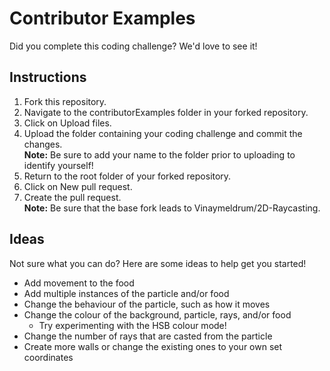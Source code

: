 # Contributor Examples
Did you complete this coding challenge? We'd love to see it!

## Instructions
1. Fork this repository.
2. Navigate to the contributorExamples folder in your forked repository.
3. Click on Upload files.
4. Upload the folder containing your coding challenge and commit the changes.  
**Note:** Be sure to add your name to the folder prior to uploading to identify yourself!
5. Return to the root folder of your forked repository.
6. Click on New pull request.
7. Create the pull request.  
**Note:** Be sure that the base fork leads to Vinaymeldrum/2D-Raycasting.

## Ideas
Not sure what you can do? Here are some ideas to help get you started!

- Add movement to the food
- Add multiple instances of the particle and/or food
- Change the behaviour of the particle, such as how it moves
- Change the colour of the background, particle, rays, and/or food
    - Try experimenting with the HSB colour mode!
- Change the number of rays that are casted from the particle
- Create more walls or change the existing ones to your own set coordinates
